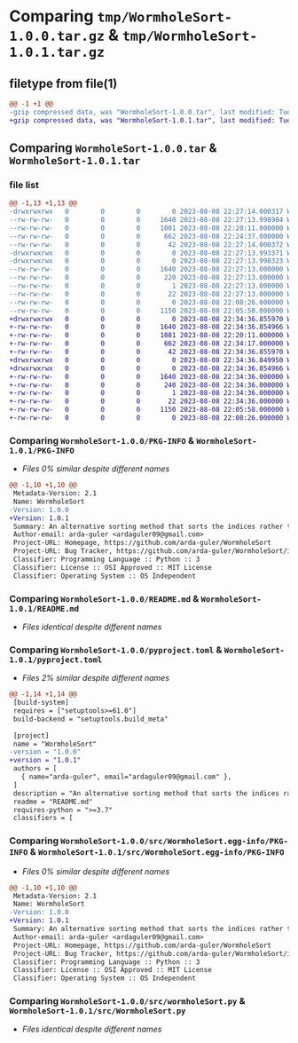 # Comparing `tmp/WormholeSort-1.0.0.tar.gz` & `tmp/WormholeSort-1.0.1.tar.gz`

## filetype from file(1)

```diff
@@ -1 +1 @@
-gzip compressed data, was "WormholeSort-1.0.0.tar", last modified: Tue Aug  8 22:27:14 2023, max compression
+gzip compressed data, was "WormholeSort-1.0.1.tar", last modified: Tue Aug  8 22:34:36 2023, max compression
```

## Comparing `WormholeSort-1.0.0.tar` & `WormholeSort-1.0.1.tar`

### file list

```diff
@@ -1,13 +1,13 @@
-drwxrwxrwx   0        0        0        0 2023-08-08 22:27:14.000317 WormholeSort-1.0.0/
--rw-rw-rw-   0        0        0     1640 2023-08-08 22:27:13.998984 WormholeSort-1.0.0/PKG-INFO
--rw-rw-rw-   0        0        0     1081 2023-08-08 22:20:11.000000 WormholeSort-1.0.0/README.md
--rw-rw-rw-   0        0        0      662 2023-08-08 22:24:37.000000 WormholeSort-1.0.0/pyproject.toml
--rw-rw-rw-   0        0        0       42 2023-08-08 22:27:14.000372 WormholeSort-1.0.0/setup.cfg
-drwxrwxrwx   0        0        0        0 2023-08-08 22:27:13.993371 WormholeSort-1.0.0/src/
-drwxrwxrwx   0        0        0        0 2023-08-08 22:27:13.998323 WormholeSort-1.0.0/src/WormholeSort.egg-info/
--rw-rw-rw-   0        0        0     1640 2023-08-08 22:27:13.000000 WormholeSort-1.0.0/src/WormholeSort.egg-info/PKG-INFO
--rw-rw-rw-   0        0        0      220 2023-08-08 22:27:13.000000 WormholeSort-1.0.0/src/WormholeSort.egg-info/SOURCES.txt
--rw-rw-rw-   0        0        0        1 2023-08-08 22:27:13.000000 WormholeSort-1.0.0/src/WormholeSort.egg-info/dependency_links.txt
--rw-rw-rw-   0        0        0       22 2023-08-08 22:27:13.000000 WormholeSort-1.0.0/src/WormholeSort.egg-info/top_level.txt
--rw-rw-rw-   0        0        0        0 2023-08-08 22:08:26.000000 WormholeSort-1.0.0/src/__init__.py
--rw-rw-rw-   0        0        0     1150 2023-08-08 22:05:58.000000 WormholeSort-1.0.0/src/wormholeSort.py
+drwxrwxrwx   0        0        0        0 2023-08-08 22:34:36.855970 WormholeSort-1.0.1/
+-rw-rw-rw-   0        0        0     1640 2023-08-08 22:34:36.854966 WormholeSort-1.0.1/PKG-INFO
+-rw-rw-rw-   0        0        0     1081 2023-08-08 22:20:11.000000 WormholeSort-1.0.1/README.md
+-rw-rw-rw-   0        0        0      662 2023-08-08 22:34:17.000000 WormholeSort-1.0.1/pyproject.toml
+-rw-rw-rw-   0        0        0       42 2023-08-08 22:34:36.855970 WormholeSort-1.0.1/setup.cfg
+drwxrwxrwx   0        0        0        0 2023-08-08 22:34:36.849950 WormholeSort-1.0.1/src/
+drwxrwxrwx   0        0        0        0 2023-08-08 22:34:36.854966 WormholeSort-1.0.1/src/WormholeSort.egg-info/
+-rw-rw-rw-   0        0        0     1640 2023-08-08 22:34:36.000000 WormholeSort-1.0.1/src/WormholeSort.egg-info/PKG-INFO
+-rw-rw-rw-   0        0        0      240 2023-08-08 22:34:36.000000 WormholeSort-1.0.1/src/WormholeSort.egg-info/SOURCES.txt
+-rw-rw-rw-   0        0        0        1 2023-08-08 22:34:36.000000 WormholeSort-1.0.1/src/WormholeSort.egg-info/dependency_links.txt
+-rw-rw-rw-   0        0        0       22 2023-08-08 22:34:36.000000 WormholeSort-1.0.1/src/WormholeSort.egg-info/top_level.txt
+-rw-rw-rw-   0        0        0     1150 2023-08-08 22:05:58.000000 WormholeSort-1.0.1/src/WormholeSort.py
+-rw-rw-rw-   0        0        0        0 2023-08-08 22:08:26.000000 WormholeSort-1.0.1/src/__init__.py
```

### Comparing `WormholeSort-1.0.0/PKG-INFO` & `WormholeSort-1.0.1/PKG-INFO`

 * *Files 0% similar despite different names*

```diff
@@ -1,10 +1,10 @@
 Metadata-Version: 2.1
 Name: WormholeSort
-Version: 1.0.0
+Version: 1.0.1
 Summary: An alternative sorting method that sorts the indices rather than list elements.
 Author-email: arda-guler <ardaguler09@gmail.com>
 Project-URL: Homepage, https://github.com/arda-guler/WormholeSort
 Project-URL: Bug Tracker, https://github.com/arda-guler/WormholeSort/issues
 Classifier: Programming Language :: Python :: 3
 Classifier: License :: OSI Approved :: MIT License
 Classifier: Operating System :: OS Independent
```

### Comparing `WormholeSort-1.0.0/README.md` & `WormholeSort-1.0.1/README.md`

 * *Files identical despite different names*

### Comparing `WormholeSort-1.0.0/pyproject.toml` & `WormholeSort-1.0.1/pyproject.toml`

 * *Files 2% similar despite different names*

```diff
@@ -1,14 +1,14 @@
 [build-system]
 requires = ["setuptools>=61.0"]
 build-backend = "setuptools.build_meta"
 
 [project]
 name = "WormholeSort"
-version = "1.0.0"
+version = "1.0.1"
 authors = [
   { name="arda-guler", email="ardaguler09@gmail.com" },
 ]
 description = "An alternative sorting method that sorts the indices rather than list elements."
 readme = "README.md"
 requires-python = ">=3.7"
 classifiers = [
```

### Comparing `WormholeSort-1.0.0/src/WormholeSort.egg-info/PKG-INFO` & `WormholeSort-1.0.1/src/WormholeSort.egg-info/PKG-INFO`

 * *Files 0% similar despite different names*

```diff
@@ -1,10 +1,10 @@
 Metadata-Version: 2.1
 Name: WormholeSort
-Version: 1.0.0
+Version: 1.0.1
 Summary: An alternative sorting method that sorts the indices rather than list elements.
 Author-email: arda-guler <ardaguler09@gmail.com>
 Project-URL: Homepage, https://github.com/arda-guler/WormholeSort
 Project-URL: Bug Tracker, https://github.com/arda-guler/WormholeSort/issues
 Classifier: Programming Language :: Python :: 3
 Classifier: License :: OSI Approved :: MIT License
 Classifier: Operating System :: OS Independent
```

### Comparing `WormholeSort-1.0.0/src/wormholeSort.py` & `WormholeSort-1.0.1/src/WormholeSort.py`

 * *Files identical despite different names*

